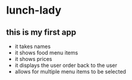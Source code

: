 # lunch-lady

## this is my first app

- it takes names
- it shows food menu items
- it shows prices
- it displays the user order back to the user
- allows for multiple menu items to be selected